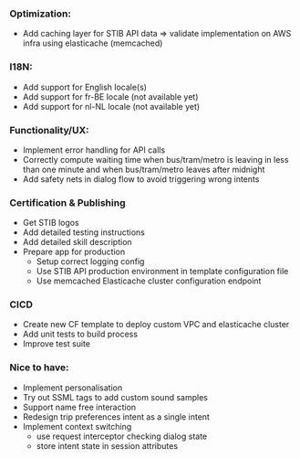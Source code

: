 ### Optimization:
- Add caching layer for STIB API data => validate implementation on AWS infra using elasticache (memcached) 

### I18N:
- Add support for English locale(s)
- Add support for fr-BE locale (not available yet)
- Add support for nl-NL locale (not available yet)
    
### Functionality/UX:
- Implement error handling for API calls
- Correctly compute waiting time when bus/tram/metro is leaving 
 in less than one minute and when bus/tram/metro leaves after midnight
- Add safety nets in dialog flow to avoid triggering wrong intents 

### Certification & Publishing
- Get STIB logos
- Add detailed testing instructions
- Add detailed skill description
- Prepare app for production 
    - Setup correct logging config 
    - Use STIB API production environment 
      in template configuration file
    - Use memcached Elasticache cluster configuration endpoint

### CICD
- Create new CF template to deploy custom VPC and elasticache cluster
- Add unit tests to build process
- Improve test suite

### Nice to have:
- Implement personalisation 
- Try out SSML tags to add custom sound samples
- Support name free interaction
- Redesign trip preferences intent as a single intent
- Implement context switching 
    - use request interceptor checking dialog state
    - store intent state in session attributes

